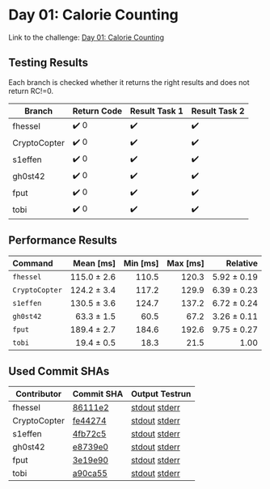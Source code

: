# Day 01: Calorie Counting

Link to the challenge: [Day 01: Calorie Counting](https://adventofcode.com/2022/day/1)

## Testing Results

Each branch is checked whether it returns the right results and does not return RC!=0.

| Branch | Return Code | Result Task 1 | Result Task 2 |
| ------ | ----------- | ------------- | ------------- |
| fhessel | ✔️ 0 | ✔️ | ✔️ |
| CryptoCopter | ✔️ 0 | ✔️ | ✔️ |
| s1effen | ✔️ 0 | ✔️ | ✔️ |
| gh0st42 | ✔️ 0 | ✔️ | ✔️ |
| fput | ✔️ 0 | ✔️ | ✔️ |
| tobi | ✔️ 0 | ✔️ | ✔️ |

## Performance Results

| Command | Mean [ms] | Min [ms] | Max [ms] | Relative |
|:---|---:|---:|---:|---:|
| `fhessel` | 115.0 ± 2.6 | 110.5 | 120.3 | 5.92 ± 0.19 |
| `CryptoCopter` | 124.2 ± 3.4 | 117.2 | 129.9 | 6.39 ± 0.23 |
| `s1effen` | 130.5 ± 3.6 | 124.7 | 137.2 | 6.72 ± 0.24 |
| `gh0st42` | 63.3 ± 1.5 | 60.5 | 67.2 | 3.26 ± 0.11 |
| `fput` | 189.4 ± 2.7 | 184.6 | 192.6 | 9.75 ± 0.27 |
| `tobi` | 19.4 ± 0.5 | 18.3 | 21.5 | 1.00 |


## Used Commit SHAs

| Contributor | Commit SHA | Output Testrun |
| ----------- | ---------- | -------------- |
| fhessel | [86111e2](https://github.com/LOEWE-emergenCITY/AdventOfCode2022/tree/86111e29e791eb4c120caa373b6c97fca4d8e7bd/01) | [stdout](01/fhessel.txt) [stderr](01/fhessel-stderr.txt) |
| CryptoCopter | [fe44274](https://github.com/LOEWE-emergenCITY/AdventOfCode2022/tree/fe442741c17afdfc3a7f83b624e591a97ab583a1/01) | [stdout](01/CryptoCopter.txt) [stderr](01/CryptoCopter-stderr.txt) |
| s1effen | [4fb72c5](https://github.com/LOEWE-emergenCITY/AdventOfCode2022/tree/4fb72c53f9a2f0ed3e83e73fd488541f2f6a577d/01) | [stdout](01/s1effen.txt) [stderr](01/s1effen-stderr.txt) |
| gh0st42 | [e8739e0](https://github.com/LOEWE-emergenCITY/AdventOfCode2022/tree/e8739e0be02d300cc79fb2611bb6bc3edece1b49/01) | [stdout](01/gh0st42.txt) [stderr](01/gh0st42-stderr.txt) |
| fput | [3e19e90](https://github.com/LOEWE-emergenCITY/AdventOfCode2022/tree/3e19e907fab9e1a811356837cdd6b806e65c43cc/01) | [stdout](01/fput.txt) [stderr](01/fput-stderr.txt) |
| tobi | [a90ca55](https://github.com/LOEWE-emergenCITY/AdventOfCode2022/tree/a90ca5506a8d4ce0934ee3b2d532e93c2c3d53d3/01) | [stdout](01/tobi.txt) [stderr](01/tobi-stderr.txt) |


